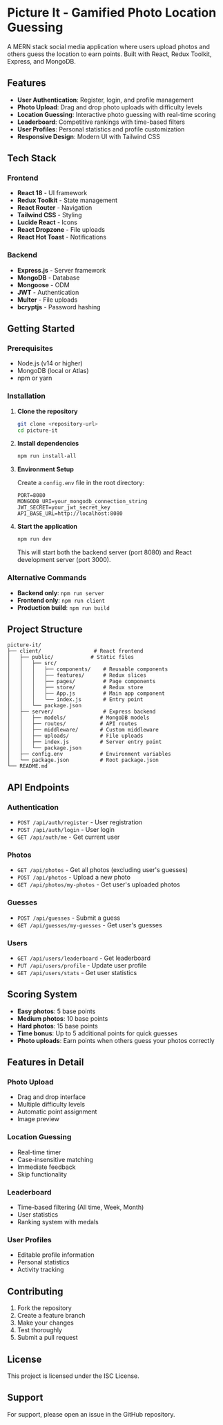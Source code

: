# Picture It - Gamified Photo Location Guessing

A MERN stack social media application where users upload photos and others guess the location to earn points. Built with React, Redux Toolkit, Express, and MongoDB.

## Features

- **User Authentication**: Register, login, and profile management
- **Photo Upload**: Drag and drop photo uploads with difficulty levels
- **Location Guessing**: Interactive photo guessing with real-time scoring
- **Leaderboard**: Competitive rankings with time-based filters
- **User Profiles**: Personal statistics and profile customization
- **Responsive Design**: Modern UI with Tailwind CSS

## Tech Stack

### Frontend
- **React 18** - UI framework
- **Redux Toolkit** - State management
- **React Router** - Navigation
- **Tailwind CSS** - Styling
- **Lucide React** - Icons
- **React Dropzone** - File uploads
- **React Hot Toast** - Notifications

### Backend
- **Express.js** - Server framework
- **MongoDB** - Database
- **Mongoose** - ODM
- **JWT** - Authentication
- **Multer** - File uploads
- **bcryptjs** - Password hashing

## Getting Started

### Prerequisites
- Node.js (v14 or higher)
- MongoDB (local or Atlas)
- npm or yarn

### Installation

1. **Clone the repository**
   ```bash
   git clone <repository-url>
   cd picture-it
   ```

2. **Install dependencies**
   ```bash
   npm run install-all
   ```

3. **Environment Setup**
   
   Create a `config.env` file in the root directory:
   ```env
   PORT=8080
   MONGODB_URI=your_mongodb_connection_string
   JWT_SECRET=your_jwt_secret_key
   API_BASE_URL=http://localhost:8080
   ```

4. **Start the application**
   ```bash
   npm run dev
   ```

   This will start both the backend server (port 8080) and React development server (port 3000).

### Alternative Commands

- **Backend only**: `npm run server`
- **Frontend only**: `npm run client`
- **Production build**: `npm run build`

## Project Structure

```
picture-it/
├── client/                 # React frontend
│   ├── public/            # Static files
│   │   ├── src/
│   │   │   ├── components/    # Reusable components
│   │   │   ├── features/      # Redux slices
│   │   │   ├── pages/         # Page components
│   │   │   ├── store/         # Redux store
│   │   │   ├── App.js         # Main app component
│   │   │   └── index.js       # Entry point
│   │   └── package.json
│   ├── server/                # Express backend
│   │   ├── models/           # MongoDB models
│   │   ├── routes/           # API routes
│   │   ├── middleware/       # Custom middleware
│   │   ├── uploads/          # File uploads
│   │   ├── index.js          # Server entry point
│   │   └── package.json
│   ├── config.env            # Environment variables
│   └── package.json          # Root package.json
└── README.md
```

## API Endpoints

### Authentication
- `POST /api/auth/register` - User registration
- `POST /api/auth/login` - User login
- `GET /api/auth/me` - Get current user

### Photos
- `GET /api/photos` - Get all photos (excluding user's guesses)
- `POST /api/photos` - Upload a new photo
- `GET /api/photos/my-photos` - Get user's uploaded photos

### Guesses
- `POST /api/guesses` - Submit a guess
- `GET /api/guesses/my-guesses` - Get user's guesses

### Users
- `GET /api/users/leaderboard` - Get leaderboard
- `PUT /api/users/profile` - Update user profile
- `GET /api/users/stats` - Get user statistics

## Scoring System

- **Easy photos**: 5 base points
- **Medium photos**: 10 base points  
- **Hard photos**: 15 base points
- **Time bonus**: Up to 5 additional points for quick guesses
- **Photo uploads**: Earn points when others guess your photos correctly

## Features in Detail

### Photo Upload
- Drag and drop interface
- Multiple difficulty levels
- Automatic point assignment
- Image preview

### Location Guessing
- Real-time timer
- Case-insensitive matching
- Immediate feedback
- Skip functionality

### Leaderboard
- Time-based filtering (All time, Week, Month)
- User statistics
- Ranking system with medals

### User Profiles
- Editable profile information
- Personal statistics
- Activity tracking

## Contributing

1. Fork the repository
2. Create a feature branch
3. Make your changes
4. Test thoroughly
5. Submit a pull request

## License

This project is licensed under the ISC License.

## Support

For support, please open an issue in the GitHub repository. 
